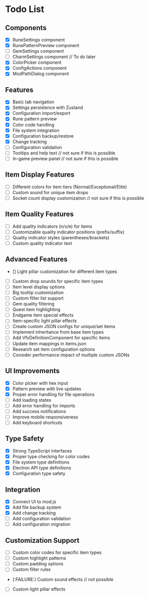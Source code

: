 # Todo List

## Components
- [x] RuneSettings component
- [x] RunePatternPreview component
- [ ] GemSettings component
- [ ] CharmSettings component // To do later
- [x] ColorPicker component
- [x] ConfigActions component
- [x] ModPathDialog component

## Features
- [x] Basic tab navigation
- [x] Settings persistence with Zustand
- [x] Configuration import/export
- [x] Rune pattern preview
- [x] Color code handling
- [x] File system integration
- [x] Configuration backup/restore
- [x] Change tracking
- [ ] Configuration validation
- [ ] Tooltips and help text // not sure if this is possible
- [ ] In-game preview panel // not sure if this is possible

## Item Display Features
- [ ] Different colors for item tiers (Normal/Exceptional/Elite)
- [ ] Custom sound for unique item drops
- [ ] Socket count display customization // not sure if this is possible

## Item Quality Features
- [ ] Add quality indicators (n/x/e) for items
- [ ] Customizable quality indicator positions (prefix/suffix)
- [ ] Quality indicator styles (parentheses/brackets)
- [ ] Custom quality indicator text

## Advanced Features
- [] Light pillar customization for different item types
- [ ] Custom drop sounds for specific item types
- [ ] Item level display options
- [ ] Big tooltip customization
- [ ] Custom filter list support
- [ ] Gem quality filtering
- [ ] Quest item highlighting
- [ ] Endgame item special effects
- [ ] Item-specific light pillar effects
- [ ] Create custom JSON configs for unique/set items
- [ ] Implement inheritance from base item types
- [ ] Add VfxDefinitionComponent for specific items
- [ ] Update item mappings in items.json
- [ ] Research set item configuration options
- [ ] Consider performance impact of multiple custom JSONs

## UI Improvements
- [x] Color picker with hex input
- [x] Pattern preview with live updates
- [x] Proper error handling for file operations
- [ ] Add loading states
- [ ] Add error handling for imports
- [ ] Add success notifications
- [ ] Improve mobile responsiveness
- [ ] Add keyboard shortcuts

## Type Safety
- [x] Strong TypeScript interfaces
- [x] Proper type checking for color codes
- [x] File system type definitions
- [x] Electron API type definitions
- [x] Configuration type safety

## Integration
- [x] Connect UI to mod.js
- [x] Add file backup system
- [x] Add change tracking
- [ ] Add configuration validation
- [ ] Add configuration migration

## Customization Support
- [ ] Custom color codes for specific item types
- [ ] Custom highlight patterns
- [ ] Custom padding options
- [ ] Custom filter rules
- [:FAILURE:] Custom sound effects // not possible
- [ ] Custom light pillar effects
